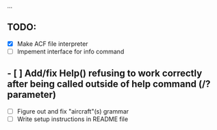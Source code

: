 ...

## TODO:
- [x] Make ACF file interpreter
- [ ] Impement interface for info command
## - [ ] Add/fix Help() refusing to work correctly after being called outside of help command (/? parameter)
- [ ] Figure out and fix "aircraft"(s) grammar
- [ ] Write setup instructions in README file
